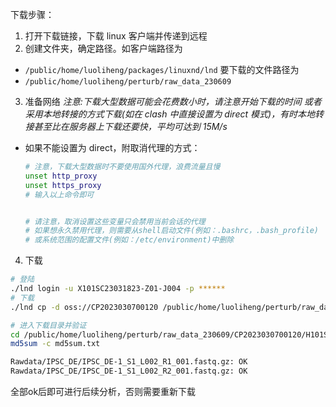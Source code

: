 下载步骤：

1. 打开下载链接，下载 linux 客户端并传递到远程
2. 创建文件夹，确定路径。如客户端路径为

- `/public/home/luoliheng/packages/linuxnd/lnd`
  要下载的文件路径为
- `/public/home/luoliheng/perturb/raw_data_230609`

3. 准备网络
   _注意:下载大型数据可能会花费数小时，请注意开始下载的时间_
   _或者采用本地转接的方式下载(如在 clash 中直接设置为 direct 模式)，有时本地转接甚至比在服务器上下载还要快，平均可达到 15M/s_

- 如果不能设置为 direct，附取消代理的方式：

  ```bash
  # 注意，下载大型数据时不要使用国外代理，浪费流量且慢
  unset http_proxy
  unset https_proxy
  # 输入以上命令即可


  # 请注意，取消设置这些变量只会禁用当前会话的代理
  # 如果想永久禁用代理，则需要从shell启动文件(例如：.bashrc，.bash_profile)
  # 或系统范围的配置文件(例如：/etc/environment)中删除
  ```

4. 下载

```bash
# 登陆
./lnd login -u X101SC23031823-Z01-J004 -p ******
# 下载
./lnd cp -d oss://CP2023030700120 /public/home/luoliheng/perturb/raw_data_230609

# 进入下载目录并验证
cd /public/home/luoliheng/perturb/raw_data_230609/CP2023030700120/H101SC23031823/RSHR01204/X101SC23031823-Z01/X101SC23031823-Z01-J004
md5sum -c md5sum.txt

Rawdata/IPSC_DE/IPSC_DE-1_S1_L002_R1_001.fastq.gz: OK
Rawdata/IPSC_DE/IPSC_DE-1_S1_L002_R2_001.fastq.gz: OK

```

全部ok后即可进行后续分析，否则需要重新下载